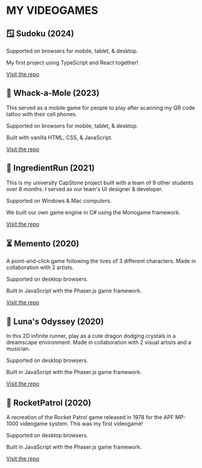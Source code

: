 # MY VIDEOGAMES

## 🪟 Sudoku (2024) 

Supported on browsers for mobile, tablet, & desktop. 

My first project using TypeScript and React together!

[Visit the repo](https://github.com/GomezDerek/sudoku)  

## 🦫 Whack-a-Mole (2023)
This served as a mobile game for people to play after scanning my QR code tattoo with their cell phones.

Supported on browsers for mobile, tablet, & desktop.

Built with vanilla HTML, CSS, & JavaScript.

[Visit the repo]()

## 🍳 IngredientRun (2021)
This is my university CapStone project built with a team of 9 other students over 8 months. I served as our team's UI designer & developer.

Supported on Windows &  Mac computers.

We built our own game engine in C# using the Monogame framework.

[Visit the repo](https://github.com/GomezDerek/IngredientRun)

## ⏳ Memento (2020)
A point-and-click game following the lives of 3 different characters. Made in collaboration with 2 artists.

Supported on desktop browsers.

Built in JavaScript with the Phaser.js game framework.

[Visit the repo](https://github.com/GomezDerek/Memento)

## 🌙 Luna's Odyssey (2020)
In this 2D infinite runner, play as a cute dragon dodging crystals in a dreamscape environment. Made in collaboration with 2 visual artists and a musician.

Supported on desktop browsers.

Built in JavaScript with the Phaser.js game framework.

[Visit the repo](https://github.com/GomezDerek/LunasOdyssey)

## 🚀 RocketPatrol (2020)
A recreation of the Rocket Patrol game released in 1978 for the APF MP-1000 videogame system. This was my first videogame!

Supported on desktop browsers.

Built in JavaScript with the Phaser.js game framework.

[Visit the repo](https://github.com/GomezDerek/RocketPatrol)